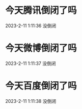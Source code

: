 # 今天腾讯倒闭了吗

2023-2-11 1:11:36 没倒闭

# 今天微博倒闭了吗

2023-2-11 1:11:37 没倒闭

# 今天百度倒闭了吗

2023-2-11 1:11:38 没倒闭

